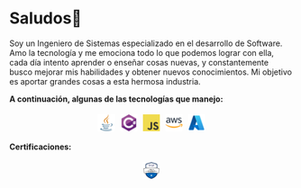 # Saludos👋

Soy un Ingeniero de Sistemas especializado en el desarrollo de Software. Amo la tecnología y me emociona todo lo que podemos lograr con ella, cada día intento aprender o enseñar cosas nuevas, y constantemente busco mejorar mis habilidades y obtener nuevos conocimientos. Mi objetivo es aportar grandes cosas a esta hermosa industria.

**A continuación, algunas de las tecnologías que manejo:**

<div style="display: flex; flex-direction: row; justify-content: center;">
<img alt="java" src="img/javase.png" title="java" width="30px" height="30px" hspace="5" vspace="5">
<img alt="c sharp" src="img/cSharp_logo.png" title="c sharp" width="30px" height="30px" hspace="5" vspace="5">
<img alt="javascript" src="img/JavaScript-logo.png" title="javascript" width="30px" height="30px" hspace="5" vspace="5">
<img alt="aws" src="img/aws.webp" title="aws" width="30px" height="30px" hspace="5" vspace="5">
<img alt="azure" src="img/azure.png" title="azure" width="30px" height="30px" hspace="5" vspace="5">
</div>

**Certificaciones:**

<div style="display: flex; flex-direction: row; justify-content: center;">
<img alt="az-900" src="img/az-900.png" title="az-900" width="30px" height="30px" hspace="5" vspace="5">
</div>
